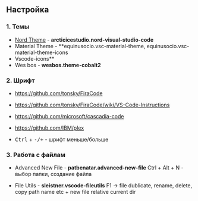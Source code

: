 ## Настройка

### 1. Темы

- [Nord Theme](https://www.nordtheme.com/ports/visual-studio-code) - **arcticicestudio.nord-visual-studio-code**
- Material Theme - **equinusocio.vsc-material-theme, equinusocio.vsc-material-theme-icons
- Vscode-icons**
- Wes bos - **wesbos.theme-cobalt2**

### 2. Шрифт

- https://github.com/tonsky/FiraCode
- https://github.com/tonsky/FiraCode/wiki/VS-Code-Instructions
- https://github.com/microsoft/cascadia-code
- https://github.com/IBM/plex

- <kbd>Ctrl</kbd> + <kbd>-/+</kbd> - шрифт меньше/больше

### 3. Работа с файлам

- Advanced New File - **patbenatar.advanced-new-file**
Ctrl + Alt + N - выбор папки, создание файла

- File Utils - **sleistner.vscode-fileutils**
F1 ->  file dublicate, rename, delete, copy path name etc + new file relative current dir
